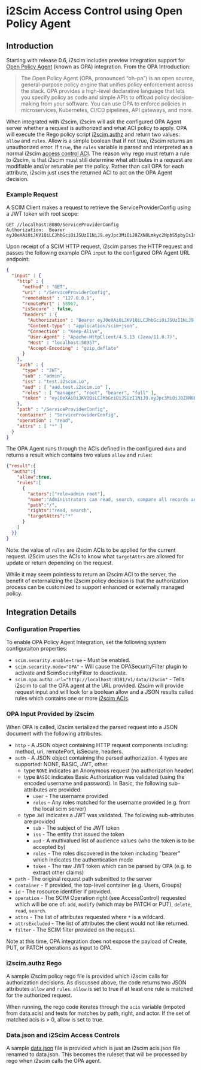 # i2Scim Access Control using Open Policy Agent

## Introduction

Starting with release 0.6, i2scim includes preview integration support for [Open Policy Agent](https://www.openpolicyagent.org)
(known as OPA) integration. From the OPA Introduction:

> The Open Policy Agent (OPA, pronounced “oh-pa”) is an open source, general-purpose policy engine that unifies 
policy enforcement across the stack. OPA provides a high-level declarative language that lets you specify policy as code and simple APIs to offload policy decision-making from your software. You can use OPA to enforce policies in microservices, Kubernetes, CI/CD pipelines, API gateways, and more.

When integrated with i2scim, i2scim will ask the configured OPA Agent server whether a request is authorized and 
what ACI policy to apply. OPA will execute the Rego policy script [i2scim.authz](/opa/policy/i2scim-authz.rego) and return two values: 
`allow` and 
`rules`. Allow is a simple boolean that if not true, i2scim returns an unauthorized error. If `true`, the `rules` 
variable
is parsed and interpreted as a normal i2scim [access control ACI](AccessControl.md). The reason why rego must return a 
rule to i2scim, is that i2scim must still determine what attributes in a request are modifiable and/or returable per the 
policy. Rather than call OPA for each attribute, i2scim just uses the returned ACI to act on the OPA Agent decision.

### Example Request

A SCIM Client makes a request to retrieve the ServiceProviderConfig using a JWT token with root scope:
```http request
GET //localhost:8080/ServiceProviderConfig
Authorization:  Bearer eyJ0eXAiOiJKV1QiLCJhbGciOiJSUzI1NiJ9.eyJpc3MiOiJ0ZXN0Lmkyc2NpbS5pbyIsImF1ZCI6ImF1ZC50ZXN0
```

Upon receipt of a SCIM HTTP request, i2scim parses the HTTP request and passes the following example OPA `input` to the 
configured OPA Agent URL
endpoint:
```json
{
  "input" : {
    "http" : {
      "method" : "GET",
      "uri" : "/ServiceProviderConfig",
      "remoteHost" : "127.0.0.1",
      "remotePort" : 58967,
      "isSecure" : false,
      "headers" : {
        "Authorization" : "Bearer eyJ0eXAiOiJKV1QiLCJhbGciOiJSUzI1NiJ9.eyJpc3MiOiJ0ZXN0Lmkyc2NpbS5pbyIsImF1ZCI6ImF1ZC50ZXN0Lmkyc2NpbS5pbyIsInN1YiI6ImFkbWluIiwidXNlcm5hbWUiOiJhZG1pbiIsImNsaWVudGlkIjoidGVzdC5jbGllbnQuaTJzY2ltLmlvIiwic2NvcGUiOiJmdWxsIG1hbmFnZXIiLCJpYXQiOjE2MzU2MjE4MjIsImV4cCI6MTYzNTYyNTQyMiwianRpIjoiNTE0MDY4OWYtNTk3OC00N2M2LWE1ZTEtN2NmNGQwNTA1ZDIwIn0.SGS1wUKi9fxFsMldwR9lB_z6qqZIU6wXgBC667j6spn83WrOua4YvarUrWAfIbkCRVqYi98P6aAY_YPB8Rhfud4Glc56MgPt9ptR9iK_eZL_cKVJPQsdxGG54S5SjvIEnMz-StIR0fwoctjMJ37adwxktvVjLIK5C_svMBLkw7HyMQVBL3Ea9Gs_uTv0_hu7vGbxUSbUtirPsjamNXyDlDF2mEZHy-ZXpLdavqzV_xFqyASb4lT2PhrbtdWUdBmORG8HHR1O97n_4JuPX8yU4yj3y0izru7W7SY9pkWNSOnVniCxCMTLnCUepkX-S01UprchTo9jMwDnPXjg5CPHmw",
        "Content-type" : "application/scim+json",
        "Connection" : "Keep-Alive",
        "User-Agent" : "Apache-HttpClient/4.5.13 (Java/11.0.7)",
        "Host" : "localhost:58957",
        "Accept-Encoding" : "gzip,deflate"
      }
    },
    "auth" : {
      "type" : "JWT",
      "sub" : "admin",
      "iss" : "test.i2scim.io",
      "aud" : [ "aud.test.i2scim.io" ],
      "roles" : [ "manager", "root", "bearer", "full" ],
      "token" : "eyJ0eXAiOiJKV1QiLCJhbGciOiJSUzI1NiJ9.eyJpc3MiOiJ0ZXN0Lmkyc2NpbS5pbyIsImF1ZCI6ImF1ZC50ZXN0Lmkyc2NpbS5pbyIsInN1YiI6ImFkbWluIiwidXNlcm5hbWUiOiJhZG1pbiIsImNsaWVudGlkIjoidGVzdC5jbGllbnQuaTJzY2ltLmlvIiwic2NvcGUiOiJmdWxsIG1hbmFnZXIiLCJpYXQiOjE2MzU2MjE4MjIsImV4cCI6MTYzNTYyNTQyMiwianRpIjoiNTE0MDY4OWYtNTk3OC00N2M2LWE1ZTEtN2NmNGQwNTA1ZDIwIn0.SGS1wUKi9fxFsMldwR9lB_z6qqZIU6wXgBC667j6spn83WrOua4YvarUrWAfIbkCRVqYi98P6aAY_YPB8Rhfud4Glc56MgPt9ptR9iK_eZL_cKVJPQsdxGG54S5SjvIEnMz-StIR0fwoctjMJ37adwxktvVjLIK5C_svMBLkw7HyMQVBL3Ea9Gs_uTv0_hu7vGbxUSbUtirPsjamNXyDlDF2mEZHy-ZXpLdavqzV_xFqyASb4lT2PhrbtdWUdBmORG8HHR1O97n_4JuPX8yU4yj3y0izru7W7SY9pkWNSOnVniCxCMTLnCUepkX-S01UprchTo9jMwDnPXjg5CPHmw"
    },
    "path" : "/ServiceProviderConfig",
    "container" : "ServiceProviderConfig",
    "operation" : "read",
    "attrs" : [ "*" ]
  }
}
```

The OPA Agent runs through the ACIs defined in the configured `data` and returns a result which 
contains two values `allow` and `rules`:
```json
{"result":{
  "authz":{
    "allow":true,
    "rules":[
      {
        "actors":["role=admin root"],
        "name":"Administrators can read, search, compare all records and operational attributes",
        "path":"/",
        "rights":"read, search",
        "targetAttrs":"*"
      }
    ]
  }}
}
```
Note: the value of `rules` are i2scim ACIs to be applied for the current request. i2Scim uses the ACIs to know what 
`targetAttrs` are allowed for update or return depending on the request.

While it may seem pointless to return an i2scim ACI to the server, the benefit of externalizing the i2scim 
policy decision is that the authorization process can be customized to support enhanced or externally managed 
policy. 

## Integration Details

### Configuration Properties
To enable OPA Policy Agent Integration, set the following system configuraiton properties:
* `scim.security.enable=true` - Must be enabled.
* `scim.security.mode="OPA"` - Will cause the OPASecurityFilter plugin to activate and ScimSecurityFilter to deactivate.
* `scim.opa.authz.url="http://localhost:8181/v1/data/i2scim"` - Tells i2scim to call the OPA agent at the URL provided.
  i2scim will provide request input and will look for a boolean allow and a JSON results called rules which contains 
  one or more [i2scim ACIs](AccessControl.md).

### OPA Input Provided by i2scim

When OPA is called, i2scim serialized the parsed request into a JSON document with the following attributes:
* `http` - A JSON object containing HTTP request components including: method, uri, remotePort, isSecure, headers.
* `auth` - A JSON object containing the parsed authorization. 4 types are supported:  NONE, BASIC, JWT, other.
  * type `NONE` indicates an Anonymous request (no authorization header)
  * type `BASIC` indicates Basic Authorization was validated (using the encoded username and password). In Basic, the 
    following sub-attributes are provided:
    * `user` - The username provided
    * `roles` - Any roles matched for the username provided (e.g. from the local scim server)
  * type `JWT` indicates a JWT was validated. The following sub-attributes are provided
    * `sub` - The subject of the JWT token
    * `iss` - The entity that issued the token
    * `aud` - A multivalued list of audience values (who the token is to be accepted by)
    * `roles` - The roles discovered in the token including "bearer" which indicates the authentication mode
    * `token` - The raw JWT token which can be parsed by OPA (e.g. to extract other claims)
* `path` - The original request path submitted to the server
* `container` - If provided, the top-level container (e.g. Users, Groups)
* `id` - The rosource identifier if provided.
* `operation` - The SCIM Operation right (see AccessControl) requested which will be one of: `add`, `modify` (which 
  may be PATCH or 
  PUT), `delete`, `read`, `search`.
* `attrs` - The list of attributes requested where `*` is a wildcard.
* `attrsExcluded` - The list of attributes the client would not like returned.
* `filter` - The SCIM filter provided on the request.

Note at this time, OPA integration does not expose the payload of Create, PUT, or PATCH operations as input to OPA.

### i2scim.authz Rego

A sample i2scim policy rego file is provided which i2scim calls for authorization decisions. As discussed above, the 
code returns two JSON attributes `allow` and `rules`. `allow` is set to true if at least one rule is matched for the 
authorized request.

When running, the rego code iterates through the `acis` variable (impoted from data.acis) and tests for matches by 
path, right, and actor. If the set of matched acis is > 0, allow is set to true.

### Data.json and i2Scim Access Controls

A sample [data.json](/opa/policy/data.json) file is provided which is just an i2scim acis.json file renamed to 
data.json.  This becomes the ruleset that will be processed by rego when i2scim calls the OPA agent.

